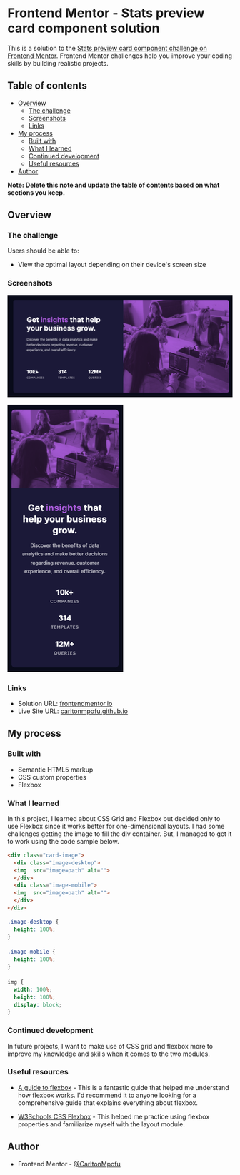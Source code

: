 # Frontend Mentor - Stats preview card component solution

This is a solution to the [Stats preview card component challenge on Frontend Mentor](https://www.frontendmentor.io/challenges/stats-preview-card-component-8JqbgoU62). Frontend Mentor challenges help you improve your coding skills by building realistic projects. 

## Table of contents

- [Overview](#overview)
  - [The challenge](#the-challenge)
  - [Screenshots](#screenshots)
  - [Links](#links)
- [My process](#my-process)
  - [Built with](#built-with)
  - [What I learned](#what-i-learned)
  - [Continued development](#continued-development)
  - [Useful resources](#useful-resources)
- [Author](#author)

**Note: Delete this note and update the table of contents based on what sections you keep.**

## Overview

### The challenge

Users should be able to:

- View the optimal layout depending on their device's screen size

### Screenshots

![](./screenshots/screenshot1.png)

![](./screenshots/screenshot2.png)

### Links

- Solution URL: [frontendmentor.io](https://www.frontendmentor.io/solutions/responsive-stats-preview-card-component-using-css-flexbox-0ZRvfheiw)
- Live Site URL: [carltonmpofu.github.io](https://carltonmpofu.github.io/responsive-stats-preview-card-component/)

## My process

### Built with

- Semantic HTML5 markup
- CSS custom properties
- Flexbox

### What I learned

In this project, I learned about CSS Grid and Flexbox but decided only to use Flexbox since it works better for one-dimensional layouts. I had some challenges getting the image to fill the div container. But, I managed to get it to work using the code sample below.

```html
<div class="card-image">
  <div class="image-desktop">
  <img  src="image=path" alt="">
  </div>
  <div class="image-mobile">
  <img  src="image=path" alt="">
  </div>
</div>

```

```css
.image-desktop {
  height: 100%;
}

.image-mobile {
  height: 100%;
}

img {
  width: 100%;
  height: 100%;
  display: block;
}
```

### Continued development

In future projects, I want to make use of CSS grid and flexbox more to improve my knowledge and skills when it comes to the two modules.

### Useful resources

- [A guide to flexbox](https://css-tricks.com/snippets/css/a-guide-to-flexbox/) - This is a fantastic guide that helped me understand how flexbox works. I'd recommend it to anyone looking for a comprehensive guide that explains everything about flexbox.

- [W3Schools CSS Flexbox](https://www.w3schools.com/css/css3_flexbox.asp) - This helped me practice using flexbox properties and familiarize myself with the layout module.


## Author
- Frontend Mentor - [@CarltonMpofu](https://www.frontendmentor.io/profile/CarltonMpofu)
